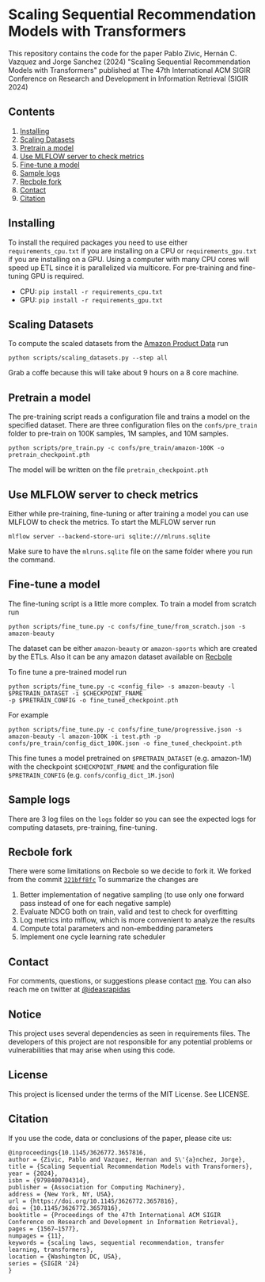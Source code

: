 # Scaling Sequential Recommendation Models with Transformers

This repository contains the code for the paper Pablo Zivic, Hernán C. Vazquez and Jorge Sanchez (2024) 
"Scaling Sequential Recommendation Models with Transformers" published at The 47th International ACM SIGIR Conference on Research and Development in Information Retrieval 
(SIGIR 2024)


## Contents

1. [Installing](#installing)
2. [Scaling Datasets](#scaling-datasets)
3. [Pretrain a model](#pretrain-a-model)
4. [Use MLFLOW server to check metrics](#use-mlflow-server-to-check-metrics) 
5. [Fine-tune a model](#fine-tune-a-model)
6. [Sample logs](#sample-logs)
7. [Recbole fork](#recbole-fork)
8. [Contact](#contact)
9. [Citation](#citation)

## Installing

To install the required packages you need to use either `requirements_cpu.txt` if you are installing on a CPU 
or `requirements_gpu.txt` if you are installing on a GPU. Using a computer with many CPU cores will speed up
ETL since it is parallelized via multicore. For pre-training and fine-tuning GPU is required.

- CPU: `pip install -r requirements_cpu.txt`
- GPU: `pip install -r requirements_gpu.txt`

## Scaling Datasets

To compute the scaled datasets from the [Amazon Product Data](https://cseweb.ucsd.edu/~jmcauley/datasets/amazon_v2/) run

```commandline
python scripts/scaling_datasets.py --step all
```

Grab a coffe because this will take about 9 hours on a 8 core machine.

## Pretrain a model

The pre-training script reads a configuration file and trains a model on the specified dataset. 
There are three configuration files on the `confs/pre_train` folder to pre-train on 100K samples, 1M samples, and 10M samples.

```commandline
python scripts/pre_train.py -c confs/pre_train/amazon-100K -o pretrain_checkpoint.pth
```

The model will be written on the file `pretrain_checkpoint.pth`

## Use MLFLOW server to check metrics 

Either while pre-training, fine-tuning or after training a model you can use MLFLOW to check the metrics.
To start the MLFLOW server run

```commandline
mlflow server --backend-store-uri sqlite:///mlruns.sqlite
```

Make sure to have the `mlruns.sqlite` file on the same folder where you run the command.

## Fine-tune a model

The fine-tuning script is a little more complex. To train a model from scratch run 

```commandline
python scripts/fine_tune.py -c confs/fine_tune/from_scratch.json -s amazon-beauty
```

The dataset can be either `amazon-beauty` or `amazon-sports` which are created by the ETLs. 
Also it can be any amazon dataset available on [Recbole](https://recbole.io/)

To fine tune a pre-trained model run

```commandline
python scripts/fine_tune.py -c <config_file> -s amazon-beauty -l $PRETRAIN_DATASET -i $CHECKPOINT_FNAME 
-p $PRETRAIN_CONFIG -o fine_tuned_checkpoint.pth
```

For example
```commandline
python scripts/fine_tune.py -c confs/fine_tune/progressive.json -s amazon-beauty -l amazon-100K -i test.pth -p confs/pre_train/config_dict_100K.json -o fine_tuned_checkpoint.pth
```
This fine tunes a model pretrained on `$PRETRAIN_DATASET` (e.g. amazon-1M) with the checkpoint `$CHECKPOINT_FNAME` 
and the configuration file `$PRETRAIN_CONFIG` (e.g. `confs/config_dict_1M.json`)

## Sample logs

There are 3 log files on the `logs` folder so you can see the expected logs for computing datasets, pre-training, fine-tuning.

## Recbole fork
There were some limitations on Recbole so we decide to fork it. We forked from the commit [`321bff8fc`](https://github.com/RUCAIBox/RecBole/commit/321bff8fc169415c908cd3e722d681b89bee5187) 
To summarize the changes are

1. Better implementation of negative sampling (to use only one forward pass instead of one for each negative sample)
2. Evaluate NDCG both on train, valid and test to check for overfitting
3. Log metrics into mlflow, which is more convenient to analyze the results
4. Compute total parameters and non-embedding parameters
5. Implement one cycle learning rate scheduler

## Contact

For comments, questions, or suggestions please contact [me](mailto:pablo.rzivic@mercadolibre.com). You can also reach me
on twitter at [@ideasrapidas](https://twitter.com/ideasrapidas)

## Notice

This project uses several dependencies as seen in requirements files. 
The developers of this project are not responsible for any potential problems or vulnerabilities that may arise when using this code.

## License
This project is licensed under the terms of the MIT License. See LICENSE.

## Citation
If you use the code, data or conclusions of the paper, please cite us:
```
@inproceedings{10.1145/3626772.3657816,
author = {Zivic, Pablo and Vazquez, Hernan and S\'{a}nchez, Jorge},
title = {Scaling Sequential Recommendation Models with Transformers},
year = {2024},
isbn = {9798400704314},
publisher = {Association for Computing Machinery},
address = {New York, NY, USA},
url = {https://doi.org/10.1145/3626772.3657816},
doi = {10.1145/3626772.3657816},
booktitle = {Proceedings of the 47th International ACM SIGIR Conference on Research and Development in Information Retrieval},
pages = {1567–1577},
numpages = {11},
keywords = {scaling laws, sequential recommendation, transfer learning, transformers},
location = {Washington DC, USA},
series = {SIGIR '24}
}
```
